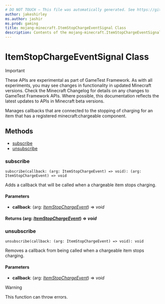 ```yaml
---
# DO NOT TOUCH — This file was automatically generated. See https://github.com/Mojang/MinecraftScriptingApiDocsGenerator to modify descriptions, examples, etc.
author: jakeshirley
ms.author: jashir
ms.prod: gaming
title: mojang-minecraft.ItemStopChargeEventSignal Class
description: Contents of the mojang-minecraft.ItemStopChargeEventSignal class.
---
```

# ItemStopChargeEventSignal Class
>[!IMPORTANT]
>These APIs are experimental as part of GameTest Framework. As with all experiments, you may see changes in functionality in updated Minecraft versions. Check the Minecraft Changelog for details on any changes to GameTest Framework APIs. Where possible, this documentation reflects the latest updates to APIs in Minecraft beta versions.

Manages callbacks that are connected to the stopping of charging for an item that has a registered minecraft:chargeable component.

## Methods
- [subscribe](#subscribe)
- [unsubscribe](#unsubscribe)
  
### **subscribe**
`
subscribe(callback: (arg: ItemStopChargeEvent) => void): (arg: ItemStopChargeEvent) => void
`

Adds a callback that will be called when a chargeable item stops charging.
#### **Parameters**
- **callback**: (arg: [*ItemStopChargeEvent*](ItemStopChargeEvent.md)) => *void*

#### **Returns** (arg: [*ItemStopChargeEvent*](ItemStopChargeEvent.md)) => *void*


### **unsubscribe**
`
unsubscribe(callback: (arg: ItemStopChargeEvent) => void): void
`

Removes a callback from being called when a chargeable item stops charging.
#### **Parameters**
- **callback**: (arg: [*ItemStopChargeEvent*](ItemStopChargeEvent.md)) => *void*


> [!WARNING]
> This function can throw errors.

